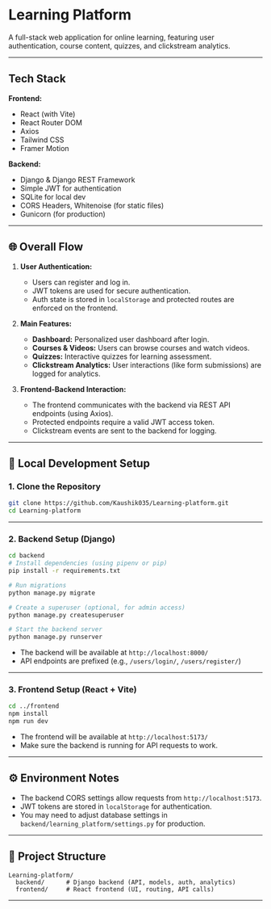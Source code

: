 # Learning Platform

A full-stack web application for online learning, featuring user authentication, course content, quizzes, and clickstream analytics.

---

## Tech Stack

**Frontend:**
- React (with Vite)
- React Router DOM
- Axios
- Tailwind CSS
- Framer Motion

**Backend:**
- Django & Django REST Framework
- Simple JWT for authentication
- SQLite for local dev
- CORS Headers, Whitenoise (for static files)
- Gunicorn (for production)

---

## 🌐 Overall Flow

1. **User Authentication:**  
   - Users can register and log in.  
   - JWT tokens are used for secure authentication.  
   - Auth state is stored in `localStorage` and protected routes are enforced on the frontend.

2. **Main Features:**  
   - **Dashboard:** Personalized user dashboard after login.
   - **Courses & Videos:** Users can browse courses and watch videos.
   - **Quizzes:** Interactive quizzes for learning assessment.
   - **Clickstream Analytics:** User interactions (like form submissions) are logged for analytics.

3. **Frontend-Backend Interaction:**  
   - The frontend communicates with the backend via REST API endpoints (using Axios).
   - Protected endpoints require a valid JWT access token.
   - Clickstream events are sent to the backend for logging.

---

## 🚀 Local Development Setup

### 1. Clone the Repository

```bash
git clone https://github.com/Kaushik035/Learning-platform.git
cd Learning-platform
```

---

### 2. Backend Setup (Django)

```bash
cd backend
# Install dependencies (using pipenv or pip)
pip install -r requirements.txt

# Run migrations
python manage.py migrate

# Create a superuser (optional, for admin access)
python manage.py createsuperuser

# Start the backend server
python manage.py runserver
```

- The backend will be available at `http://localhost:8000/`
- API endpoints are prefixed (e.g., `/users/login/`, `/users/register/`)

---

### 3. Frontend Setup (React + Vite)

```bash
cd ../frontend
npm install
npm run dev
```

- The frontend will be available at `http://localhost:5173/`
- Make sure the backend is running for API requests to work.

---

## ⚙️ Environment Notes

- The backend CORS settings allow requests from `http://localhost:5173`.
- JWT tokens are stored in `localStorage` for authentication.
- You may need to adjust database settings in `backend/learning_platform/settings.py` for production.

---

## 📁 Project Structure

```
Learning-platform/
  backend/      # Django backend (API, models, auth, analytics)
  frontend/     # React frontend (UI, routing, API calls)
```

---

